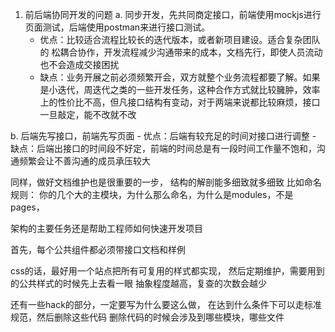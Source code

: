 1. 前后端协同开发的问题
  a. 同步开发，先共同商定接口，前端使用mockjs进行页面测试，后端使用postman来进行接口测试。
    - 优点：比较适合流程比较长的迭代版本，或者新项目建设。适合复杂团队的 松耦合协作，开发流程减少沟通带来的成本，文档先行，即使人员流动也不会造成交接困扰
    - 缺点：业务开展之前必须频繁开会，双方就整个业务流程都要了解。如果是小迭代，周迭代之类的一些开发任务，这种合作方式就比较臃肿，效率上的性价比不高，但凡接口结构有变动，对于两端来说都比较麻烦，接口一旦敲定，能不改就不改

  b. 后端先写接口，前端先写页面
    - 优点：后端有较充足的时间对接口进行调整
    - 缺点：后端出接口的时间段不好定，前端的时间总是有一段时间工作量不饱和，沟通频繁会让不善沟通的成员承压较大


同样，做好文档维护也是很重要的一步，
结构的解剖能多细致就多细致
比如命名规则：
你的几个大的主模块，为什么那么命名，为什么是modules，不是pages，


架构的主要任务还是帮助工程师如何快速开发项目

首先，每个公共组件都必须带接口文档和样例

css的话，最好用一个站点把所有可复用的样式都实现，
然后定期维护，需要用到的公共样式的时候先上去看一眼
抽象程度越高，复查的次数会越少

还有一些hack的部分，一定要写为什么要这么做，
在达到什么条件下可以走标准规范，然后删除这些代码
删除代码的时候会涉及到哪些模块，哪些文件